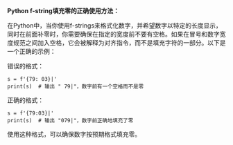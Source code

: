 **Python f-string填充零的正确使用方法：**

在Python中，当你使用f-strings来格式化数字，并希望数字以特定的长度显示，同时在前面补零时，你需要确保在指定的宽度前不要有空格。如果在冒号和数字宽度规范之间加入空格，它会被解释为对齐指令，而不是填充字符的一部分。以下是一个正确的示例：

错误的格式：

```
s = f'{79: 03}|'
print(s)  # 输出 " 79|"，数字前有一个空格而不是零

```

正确的格式：

```
s = f'{79:03}|'
print(s)  # 输出 "079|"，数字前正确地填充了零

```

使用这种格式，可以确保数字按预期格式填充零。
